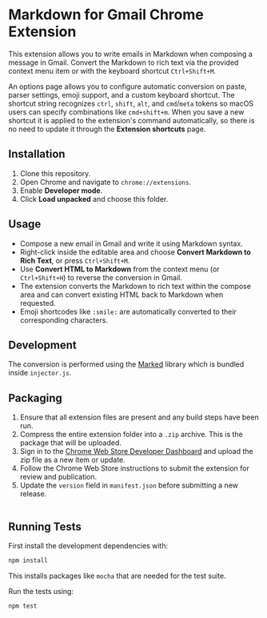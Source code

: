 # Markdown for Gmail Chrome Extension

This extension allows you to write emails in Markdown when composing a message in Gmail. Convert the Markdown to rich text via the provided context menu item or with the keyboard shortcut `Ctrl+Shift+M`.

An options page allows you to configure automatic conversion on paste, parser settings, emoji support, and a custom keyboard shortcut. The shortcut string recognizes `ctrl`, `shift`, `alt`, and `cmd`/`meta` tokens so macOS users can specify combinations like `cmd+shift+m`. When you save a new shortcut it is applied to the extension's command automatically, so there is no need to update it through the **Extension shortcuts** page.

## Installation
1. Clone this repository.
2. Open Chrome and navigate to `chrome://extensions`.
3. Enable **Developer mode**.
4. Click **Load unpacked** and choose this folder.

## Usage
- Compose a new email in Gmail and write it using Markdown syntax.
- Right-click inside the editable area and choose **Convert Markdown to Rich Text**, or press `Ctrl+Shift+M`.
- Use **Convert HTML to Markdown** from the context menu (or `Ctrl+Shift+H`) to reverse the conversion in Gmail.
- The extension converts the Markdown to rich text within the compose area and can convert existing HTML back to Markdown when requested.
- Emoji shortcodes like `:smile:` are automatically converted to their corresponding characters.

## Development
The conversion is performed using the [Marked](https://github.com/markedjs/marked) library which is bundled inside `injector.js`.

## Packaging
1. Ensure that all extension files are present and any build steps have been run.
2. Compress the entire extension folder into a `.zip` archive. This is the package that will be uploaded.
3. Sign in to the [Chrome Web Store Developer Dashboard](https://chrome.google.com/webstore/devconsole) and upload the zip file as a new item or update.
4. Follow the Chrome Web Store instructions to submit the extension for review and publication.
5. Update the `version` field in `manifest.json` before submitting a new release.

![Gmail Markdown conversion example](data:image/png;base64,iVBORw0KGgoAAAANSUhEUgAAAAEAAAABCAQAAAC1HAwCAAAAC0lEQVR42mP8/x8AAwMB/6XdvFUAAAAASUVORK5CYII=)
## Running Tests
First install the development dependencies with:
```bash
npm install
```
This installs packages like `mocha` that are needed for the test suite.

Run the tests using:
```bash
npm test
```

![Gmail Markdown conversion example](data:image/png;base64,iVBORw0KGgoAAAANSUhEUgAAAAEAAAABCAQAAAC1HAwCAAAAC0lEQVR42mP8/x8AAwMB/6XdvFUAAAAASUVORK5CYII=)

